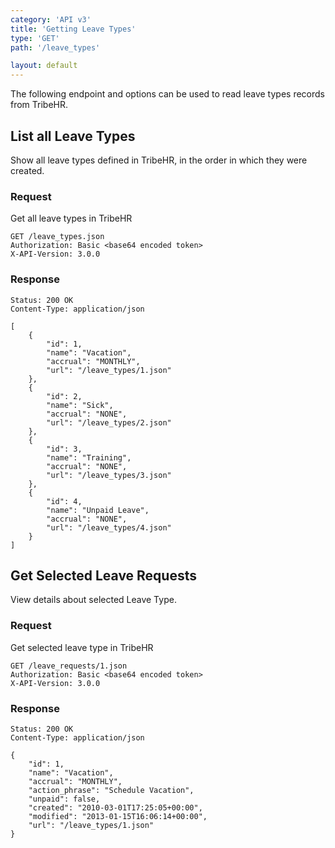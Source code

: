 ```yaml
---
category: 'API v3' 
title: 'Getting Leave Types'
type: 'GET'
path: '/leave_types'

layout: default
---
```


The following endpoint and options can be used to read leave types records from TribeHR. 


## List all Leave Types

Show all leave types defined in TribeHR, in the order in which they were created.

### Request

Get all leave types in TribeHR

```
GET /leave_types.json
Authorization: Basic <base64 encoded token> 
X-API-Version: 3.0.0
```

### Response
```
Status: 200 OK
Content-Type: application/json
```

```
[
	{
		"id": 1,
		"name": "Vacation",
		"accrual": "MONTHLY",
		"url": "/leave_types/1.json"
	},
	{
		"id": 2,
		"name": "Sick",
		"accrual": "NONE",
		"url": "/leave_types/2.json"
	},
	{
		"id": 3,
		"name": "Training",
		"accrual": "NONE",
		"url": "/leave_types/3.json"
	},
	{
		"id": 4,
		"name": "Unpaid Leave",
		"accrual": "NONE",
		"url": "/leave_types/4.json"
	}
]
```


## Get Selected Leave Requests

View details about selected Leave Type.

### Request

Get selected leave type in TribeHR

```
GET /leave_requests/1.json
Authorization: Basic <base64 encoded token> 
X-API-Version: 3.0.0
```

### Response

```
Status: 200 OK
Content-Type: application/json
```

```
{
	"id": 1,
	"name": "Vacation",
	"accrual": "MONTHLY",
	"action_phrase": "Schedule Vacation",
	"unpaid": false,
	"created": "2010-03-01T17:25:05+00:00",
	"modified": "2013-01-15T16:06:14+00:00",
	"url": "/leave_types/1.json"
}
```